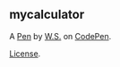 mycalculator
------------


A [Pen](http://codepen.io/winjeysong/pen/XMxbGO) by [W.S.](http://codepen.io/winjeysong) on [CodePen](http://codepen.io/).

[License](http://codepen.io/winjeysong/pen/XMxbGO/license).
